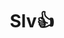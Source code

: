 <h1 align="center">Slv👍</h1>
<!--
<h3 align = "center">Estudando isso isso<h3>

<p>
PHP

GIT

GITHUB

COMPOSER GET

COPMPOSER PHP

ORQUESTRADOR DE PACOTES DO NOTE - NOM,NPM

CAMEL CASE

CLEAN CODE

ELOQUENTE

PHP MIGRATION/SIDERS

SQL

XAMPP

TAILWIND

VUE.JS

WIND.CSS

QUASAR FRAMEWORK,

FLOWBIT

BASICO DE JAVASCRIPT, HTML E CSS E SQL
</p>
